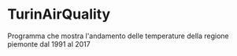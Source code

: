 # TurinAirQuality
Programma che mostra l'andamento delle temperature della regione piemonte dal 1991 al 2017
